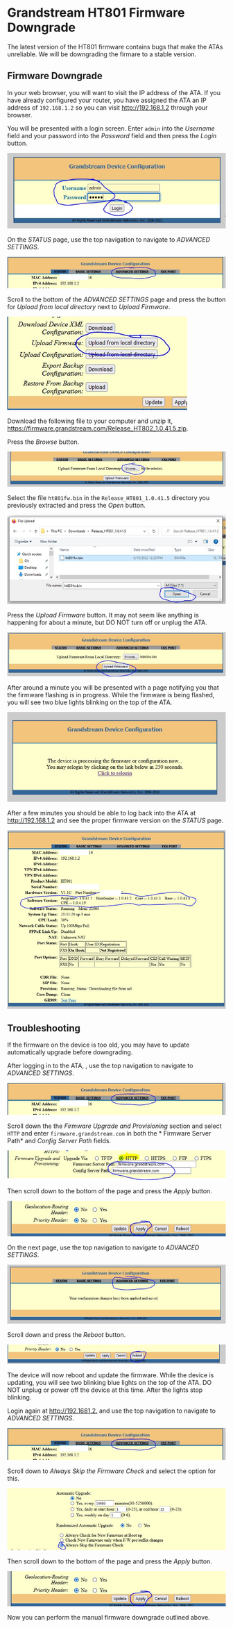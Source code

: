 # Grandstream HT801 Firmware Downgrade

The latest version of the HT801 firmware contains bugs that make the ATAs unreliable. We will be downgrading the firmare to a stable version.

## Firmware Downgrade

In your web browser, you will  want to visit the IP address of the ATA. If you have already configured your router, you have assigned the ATA an IP address of `192.168.1.2` so you can visit <http://192.168.1.2> through your browser.

You will be presented with a login screen. Enter `admin` into the *Username* field and your password into the *Password* field and then press the *Login* button.

![login](1-ht801-firmware-downgrade/1-ht801-firmware-downgrade-01.jpg)

On the *STATUS* page, use the top navigation to navigate to *ADVANCED SETTINGS*.

![advanced settings](1-ht801-firmware-downgrade/1-ht801-firmware-downgrade-02.jpg)

Scroll to the bottom of the *ADVANCED SETTINGS* page and press the button for *Upload from local directory* next to *Upload Firmware*.

![upload from local directory](1-ht801-firmware-downgrade/1-ht801-firmware-downgrade-03.jpg)

Download the following file to your computer and unzip it, <https://firmware.grandstream.com/Release_HT802_1.0.41.5.zip>.

Press the *Browse* button.

![Browse](1-ht801-firmware-downgrade/1-ht801-firmware-downgrade-04.jpg)

Select the file `ht801fw.bin` in the `Release_HT801_1.0.41.5` directory you previously extracted and press the *Open* button.

![open](1-ht801-firmware-downgrade/1-ht801-firmware-downgrade-05.jpg)

Press the *Upload Firmware* button. It may not seem like anything is happening for about a minute, but DO NOT turn off or unplug the ATA.


![upload](1-ht801-firmware-downgrade/1-ht801-firmware-downgrade-06.jpg)

After around a minute you will be presented with a page notifying you that the firmware flashing is in progress. While the firmware is being flashed, you will see two blue lights blinking on the top of the ATA.

![upload](1-ht801-firmware-downgrade/1-ht801-firmware-downgrade-07.jpg)

After a few minutes you should be able to log back into the ATA at <http://192.168.1.2>  and see the proper firmware version on the *STATUS* page.

![status](1-ht801-firmware-downgrade/1-ht801-firmware-downgrade-12.jpg)

## Troubleshooting

If the firmware on the device is too old, you may have to update automatically upgrade before downgrading.

After logging in to the ATA, , use the top navigation to navigate to *ADVANCED SETTINGS*.

![advanced settings](1-ht801-firmware-downgrade/1-ht801-firmware-downgrade-02.jpg)

Scroll down the the *Firmware Upgrade and Provisioning* section and select `HTTP` and enter `firmware.grandstream.com` in both the * Firmware Server Path* and *Config Server Path* fields.

![firmware](1-ht801-firmware-downgrade/1-ht801-firmware-downgrade-08.jpg)

Then scroll down to the bottom of the page and press the *Apply* button.

![apply](1-ht801-firmware-downgrade/1-ht801-firmware-downgrade-09.jpg)

On the next page, use the top navigation to navigate to *ADVANCED SETTINGS*.

![advanced settings](1-ht801-firmware-downgrade/1-ht801-firmware-downgrade-10.jpg)

Scroll down and press the *Reboot* button. 

![reboot](1-ht801-firmware-downgrade/1-ht801-firmware-downgrade-11.jpg)

The device will now reboot and update the firmware. While the device is updating, you will see two blinking blue lights on the top of the ATA. DO NOT unplug or power off the device at this time. After the lights stop blinking.

Login again at <http://192.1681.2.> and use the top navigation to navigate to *ADVANCED SETTINGS*.

![advanced settings](1-ht801-firmware-downgrade/1-ht801-firmware-downgrade-02.jpg)

Scroll down to *Always Skip the Firmware Check* and select the option for this.

![skip firmware](1-ht801-firmware-downgrade/1-ht801-firmware-downgrade-13.jpg)

Then scroll down to the bottom of the page and press the *Apply* button.

![apply](1-ht801-firmware-downgrade/1-ht801-firmware-downgrade-09.jpg)

Now you can perform the manual firmware downgrade outlined above.